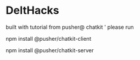 # DeltHacks

built with tutorial from pusher@ chatkit
'
please run 

npm install @pusher/chatkit-client

npm install @pusher/chatkit-server

